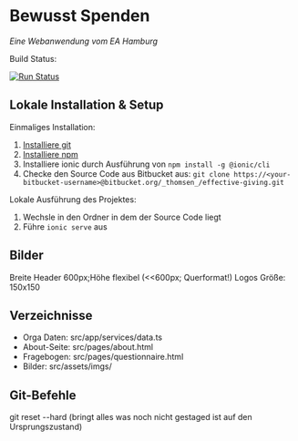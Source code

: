 Bewusst Spenden
==================

*Eine Webanwendung vom EA Hamburg*

Build Status:

[![Run Status](https://api.shippable.com/projects/5c9888e45142dd0007ecab23/badge?branch=master)]()

Lokale Installation & Setup
------------------

Einmaliges Installation:

1. [Installiere git](https://gist.github.com/derhuerst/1b15ff4652a867391f03)
2. [Installiere npm](https://www.npmjs.com/get-npm)
3. Installiere ionic durch Ausführung von `npm install -g @ionic/cli`
4. Checke den Source Code aus Bitbucket aus: `git clone https://<your-bitbucket-username>@bitbucket.org/_thomsen_/effective-giving.git`

Lokale Ausführung des Projektes:

1. Wechsle in den Ordner in dem der Source Code liegt
2. Führe `ionic serve` aus

Bilder
------------------

Breite Header 600px;Höhe flexibel (<<600px; Querformat!)
Logos Größe: 150x150

Verzeichnisse
------------------

* Orga Daten: src/app/services/data.ts
* About-Seite: src/pages/about.html
* Fragebogen: src/pages/questionnaire.html
* Bilder: src/assets/imgs/

Git-Befehle
-----------

git reset --hard (bringt alles was noch nicht gestaged ist auf den Ursprungszustand)
